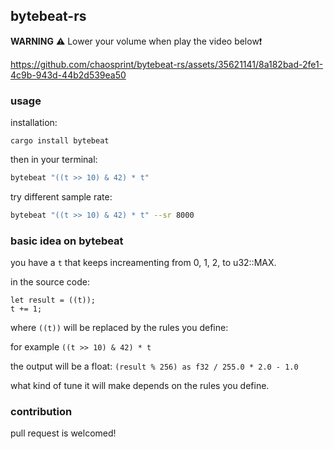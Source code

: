 ## bytebeat-rs

**WARNING** ⚠️ Lower your volume when play the video below❗️



https://github.com/chaosprint/bytebeat-rs/assets/35621141/8a182bad-2fe1-4c9b-943d-44b2d539ea50



### usage

installation:

`cargo install bytebeat`

then in your terminal:

```sh
bytebeat "((t >> 10) & 42) * t"
```

try different sample rate:

```sh
bytebeat "((t >> 10) & 42) * t" --sr 8000
```

### basic idea on bytebeat

you have a `t` that keeps increamenting from 0, 1, 2, to u32::MAX.

in the source code:

```
let result = ((t));
t += 1;
```

where `((t))` will be replaced by the rules you define:

for example `((t >> 10) & 42) * t`

the output will be a float: `(result % 256) as f32 / 255.0 * 2.0 - 1.0`

what kind of tune it will make depends on the rules you define.

### contribution

pull request is welcomed!
